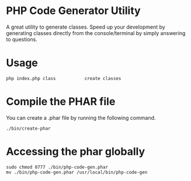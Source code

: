 PHP Code Generator Utility
===========================

A great utility to generate classes. Speed up your development by generating classes directly from the console/terminal by simply answering to questions.

Usage
=====
```
php index.php class           create classes
```

Compile the PHAR file
=====================
You can create a .phar file by running the following command.

```
./bin/create-phar
```

Accessing the phar globally
===========================
```
sudo chmod 0777 ./bin/php-code-gen.phar
mv ./bin/php-code-gen.phar /usr/local/bin/php-code-gen
```
